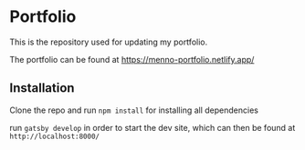# Portfolio

This is the repository used for updating my portfolio.

The portfolio can be found at https://menno-portfolio.netlify.app/

## Installation
Clone the repo and run `npm install` for installing all dependencies

run `gatsby develop` in order to start the dev site, which can then be found at `http://localhost:8000/`
